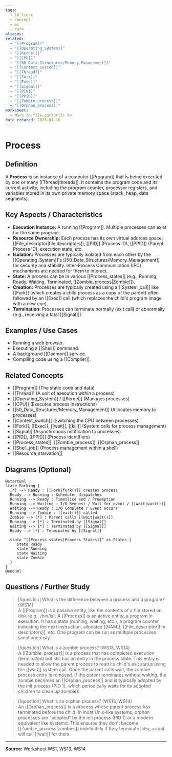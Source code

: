 ```yaml
---
tags:
  - 10_linux
  - concept
  - os
  - core
aliases: 
related:
  - "[[Program]]"
  - "[[Operating_System]]"
  - "[[Kernel]]"
  - "[[CPU]]"
  - "[[50_Data_Structures/Memory_Management]]"
  - "[[Context_switch]]"
  - "[[Thread]]"
  - "[[Fork]]"
  - "[[Exec]]"
  - "[[Signal]]"
  - "[[PID]]"
  - "[[PPID]]"
  - "[[Zombie_process]]"
  - "[[Orphan_process]]"
worksheet:
  - WS<% tp.file.cursor(1) %>
date_created: 2025-04-10
---
```

# Process

## Definition

A **Process** is an instance of a computer [[Program]] that is being executed by one or many [[Thread|threads]]. It contains the program code and its current activity, including the program counter, processor registers, and variables stored in its own private memory space (stack, heap, data segments).

## Key Aspects / Characteristics

- **Execution Instance:** A running [[Program]]. Multiple processes can exist for the same program.
- **Resource Ownership:** Each process has its own virtual address space, [[File_descriptor|file descriptors]], [[PID]] (Process ID), [[PPID]] (Parent Process ID), execution state, etc.
- **Isolation:** Processes are typically isolated from each other by the [[Operating_System]]'s [[50_Data_Structures/Memory_Management]] for security and stability. Inter-Process Communication (IPC) mechanisms are needed for them to interact.
- **State:** A process can be in various [[Process_states]] (e.g., Running, Ready, Waiting, Terminated, [[Zombie_process|Zombie]]).
- **Creation:** Processes are typically created using a [[System_call]] like [[Fork]] (which creates a child process as a copy of the parent) often followed by an [[Exec]] call (which replaces the child's program image with a new one).
- **Termination:** Processes can terminate normally (exit call) or abnormally (e.g., receiving a fatal [[Signal]]).

## Examples / Use Cases

- Running a web browser.
- Executing a [[Shell]] command.
- A background [[Daemon]] service.
- Compiling code using a [[Compiler]].

## Related Concepts
- [[Program]] (The static code and data)
- [[Thread]] (A unit of execution *within* a process)
- [[Operating_System]] / [[Kernel]] (Manages processes)
- [[CPU]] (Executes process instructions)
- [[50_Data_Structures/Memory_Management]] (Allocates memory to processes)
- [[Context_switch]] (Switching the CPU between processes)
- [[Fork]], [[Exec]], [[wait]], [[kill]] (System calls for process management)
- [[Signal]] (Asynchronous notification to processes)
- [[PID]], [[PPID]] (Process identifiers)
- [[Process_states]], [[Zombie_process]], [[Orphan_process]]
- [[Shell_job]] (Process management within a shell)
- [[Resource_starvation]]

## Diagrams (Optional)

```puml
@startuml
state Forking {
  [*] --> Ready : [[Fork|fork()]] creates process
  Ready --> Running : Scheduler dispatches
  Running --> Ready : Timeslice end / Preemption
  Running --> Waiting : I/O Request / Wait for event / [[wait|wait()]]
  Waiting --> Ready : I/O Complete / Event occurs
  Running --> Zombie : [[exit()]] called
  Zombie --> [*] : Parent calls [[wait|wait()]]
  Running --> [*] : Terminated by [[Signal]]
  Waiting --> [*] : Terminated by [[Signal]]
  Ready --> [*] : Terminated by [[Signal]]

  state "[[Process_states|Process States]]" as States {
     state Ready
     state Running
     state Waiting
     state Zombie
  }
}
@enduml
```

## Questions / Further Study

> [!question] What is the difference between a process and a program? (WS14)  
> A [[Program]] is a passive entity, like the contents of a file stored on disk (e.g., /bin/ls). A [[Process]] is an active entity, a program in execution. It has a state (running, waiting, etc.), a program counter indicating the next instruction, allocated [[RAM]], [[File_descriptor|file descriptors]], etc. One program can be run as multiple processes simultaneously.

> [!question] What is a zombie process? (WS13, WS14)  
> A [[Zombie_process]] is a process that has completed execution (terminated) but still has an entry in the process table. This entry is needed to allow the parent process to read its child's exit status using the [[wait]] system call. Once the parent calls wait, the zombie process entry is removed. If the parent terminates without waiting, the zombie becomes an [[Orphan_process]] and is typically adopted by the init process (PID 1), which periodically waits for its adopted children to clean up zombies.

> [!question] What is an orphan process? (WS13, WS14)  
> An [[Orphan_process]] is a process whose parent process has terminated before the child. In most Unix-like systems, orphan processes are "adopted" by the init process (PID 1) or a modern equivalent like systemd. This ensures they don't become [[Zombie_process|zombies]] indefinitely if they terminate later, as init will call [[wait]] for them.

---

**Source:** Worksheet WS1, WS13, WS14